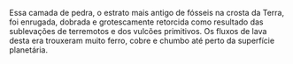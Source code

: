 ﻿Essa camada de pedra, o estrato mais antigo de fósseis na crosta da Terra, foi enrugada, dobrada e grotescamente retorcida como resultado das sublevações de terremotos e dos vulcões primitivos. Os fluxos de lava desta era trouxeram muito ferro, cobre e chumbo até perto da superfície planetária.
